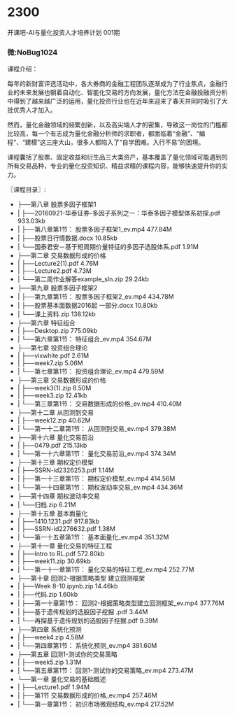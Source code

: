 # 2300
开课吧-AI与量化投资人才培养计划 001期
### 微:NoBug1024 


课程介绍：

每年的新财富评选活动中，各大券商的金融工程团队逐渐成为了行业焦点，金融行业的未来发展也朝着自动化、智能化交易的方向发展，量化方法在金融投融资分析中得到了越来越广泛的运用，量化投资行业也在近年来迎来了春天并同时吸引了大批优秀人才加入。



然而，量化金融领域的频繁创新，以及高尖端人才的密集，导致这一岗位的门槛都比较高，每一个有志成为量化金融分析师的求职者，都面临着“金融”、“编程”、“建模”这三座大山，很多人都陷入了“自学困难。入行不易”的困境。

课程囊括了股票、固定收益和衍生品三大类资产，基本覆盖了量化领域可能遇到的所有交易品种，专业的量化投资知识、精益求精的课程内容，能够快速提升你的实力。


〖课程目录〗:

- ├──第八章 股票多因子框架1  
- |   ├──20160921-华泰证券-多因子系列之一：华泰多因子模型体系初探.pdf  933.03kb
- |   ├──第八章第1节： 股票多因子框架1_ev.mp4  477.84M
- |   ├──股票日行情数据.docx  10.85kb
- |   └──国泰君安－基于短周期价量特征的多因子选股体系.pdf  1.91M
- ├──第二章 交易数据形成的价格  
- |   ├──Lecture2(1).pdf  4.76M
- |   ├──Lecture2.pdf  4.73M
- |   └──第二周作业解答example_sln.zip  29.24kb
- ├──第九章 股票多因子框架2  
- |   ├──第九章第1节： 股票多因子框架2_ev.mp4  434.78M
- |   ├──股票基本面数据2016起 一部分.docx  10.80kb
- |   └──课上资料.zip  138.12kb
- ├──第六章 特征组合  
- |   ├──Desktop.zip  775.09kb
- |   └──第六章第1节： 特征组合_ev.mp4  354.67M
- ├──第七章 投资组合理论  
- |   ├──vixwhite.pdf  2.61M
- |   ├──week7.zip  5.06M
- |   └──第七章第1节： 投资组合理论_ev.mp4  479.59M
- ├──第三章 交易数据形成的价格  
- |   ├──week3(1).zip  8.50M
- |   ├──week3.zip  12.41kb
- |   └──第三章第1节： 交易数据形成的价格_ev.mp4  410.40M
- ├──第十二章 从回测到交易  
- |   ├──week12.zip  40.62M
- |   └──第一十二章第1节： 从回测到交易_ev.mp4  379.38M
- ├──第十六章 量化交易前沿  
- |   ├──0479.pdf  215.13kb
- |   └──第一十六章第1节： 量化交易前沿_ev.mp4  374.34M
- ├──第十三章 期权定价模型  
- |   ├──SSRN-id2326253.pdf  1.14M
- |   ├──第一十三章第1节： 期权定价模型_ev.mp4  414.56M
- |   └──第一十四章第1节： 期权波动率交易_ev.mp4  434.36M
- ├──第十四章 期权波动率交易  
- |   └──归档.zip  6.21M
- ├──第十五章 基本面量化  
- |   ├──1410.1231.pdf  917.83kb
- |   ├──SSRN-id2276632.pdf  1.38M
- |   └──第一十五章第1节： 基本面量化_ev.mp4  351.32M
- ├──第十一章 量化交易的特征工程  
- |   ├──Intro to RL.pdf  572.80kb
- |   ├──week11.zip  30.69kb
- |   └──第一十一章第1节： 量化交易的特征工程_ev.mp4  252.77M
- ├──第十章 回测2-根据策略类型 建立回测框架  
- |   ├──Week 8-10.ipynb.zip  14.46kb
- |   ├──代码.zip  1.60kb
- |   ├──第一十章第1节： 回测2-根据策略类型建立回测框架_ev.mp4  377.76M
- |   ├──基于遗传规划的选股因子挖掘 .pdf  3.44M
- |   └──再探基于遗传规划的选股因子挖掘.pdf  9.39M
- ├──第四章 系统化预测  
- |   ├──week4.zip  4.58M
- |   └──第四章第1节： 系统化预测_ev.mp4  381.60M
- ├──第五章 回测1-测试你的交易策略  
- |   ├──week5.zip  1.31M
- |   └──第五章第1节： 回测1-测试你的交易策略_ev.mp4  273.47M
- └──第一章 量化交易的基础概述  
- |   ├──Lecture1.pdf  1.94M
- |   ├──第1节 交易数据形成的价格_ev.mp4  257.46M
- |   └──第一章第1节： 初识市场微观结构_ev.mp4  217.52M
